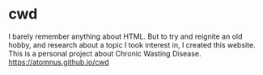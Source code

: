 # cwd

I barely remember anything about HTML. But to try and reignite an old hobby, and research about a topic I took interest in, I created this website. This is a personal project about Chronic Wasting Disease. https://atomnus.github.io/cwd
